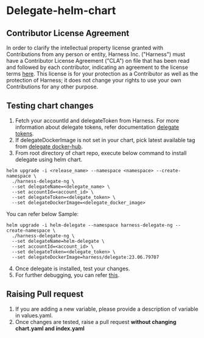 # Delegate-helm-chart

## Contributor License Agreement

In order to clarify the intellectual property license granted with Contributions from any person or entity, Harness Inc. ("Harness") must have a Contributor License Agreement ("CLA") on file that has been read and followed by each contributor, indicating an agreement to the license terms [here](https://github.com/harness-apps/delegate-helm-chart/blob/main/Contributor_license_agreement.md). This license is for your protection as a Contributor as well as the protection of Harness; it does not change your rights to use your own Contributions for any other purpose.

## Testing chart changes
1. Fetch your accountId and delegateToken from Harness. For more information about delegate tokens, refer documentation [delegate tokens](https://developer.harness.io/docs/platform/delegates/secure-delegates/secure-delegates-with-tokens/).
2. If delegateDockerImage is not set in your chart, pick latest available tag from [delegate docker-hub](https://hub.docker.com/repository/docker/harness/delegate/tags?page=1&ordering=last_updated).
3. From root directory of chart repo, execute below command to install delegate using helm chart.
```console
helm upgrade -i <release_name> --namespace <namespace> --create-namespace \
  ./harness-delegate-ng \
  --set delegateName=<delegate_name> \
  --set accountId=<account_id> \
  --set delegateToken=<delegate_token> \
  --set delegateDockerImage=<delegate_docker_image>
```

You can refer below Sample:
```console
helm upgrade -i helm-delegate --namespace harness-delegate-ng --create-namespace \
  ./harness-delegate-ng \
  --set delegateName=helm-delegate \
  --set accountId=<account_id> \
  --set delegateToken=<delegate_token> \
  --set delegateDockerImage=harness/delegate:23.06.79707
```
4. Once delegate is installed, test your changes.
5. For further debugging, you can refer [this](https://helm.sh/docs/chart_template_guide/debugging/).

## Raising Pull request
1. If you are adding a new variable, please provide a description of variable in values.yaml.
2. Once changes are tested, raise a pull request **without changing chart.yaml and index.yaml**



